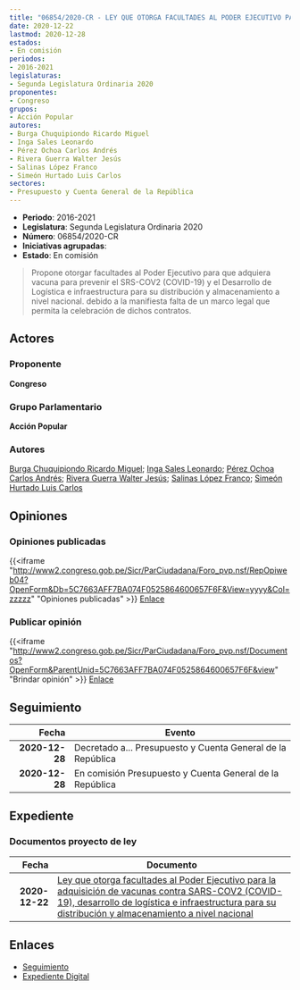 ```yaml
---
title: "06854/2020-CR - LEY QUE OTORGA FACULTADES AL PODER EJECUTIVO PARA ADQUISICIÓN DE VACUNAS CONTRA SARS-COV2 (COVID-19), DESARROLLO DE LOGÍSTICA E INFRAESTRUCTURA PARA SU DISTRIBUCIÓN Y ALMACENAMIENTO A NIVEL NACIONAL"
date: 2020-12-22
lastmod: 2020-12-28
estados:
- En comisión
periodos:
- 2016-2021
legislaturas:
- Segunda Legislatura Ordinaria 2020
proponentes:
- Congreso
grupos:
- Acción Popular
autores:
- Burga Chuquipiondo Ricardo Miguel
- Inga Sales Leonardo
- Pérez Ochoa Carlos Andrés
- Rivera Guerra Walter Jesús
- Salinas López Franco
- Simeón Hurtado Luis Carlos
sectores:
- Presupuesto y Cuenta General de la República
---
```

- **Periodo**: 2016-2021
- **Legislatura**: Segunda Legislatura Ordinaria 2020
- **Número**: 06854/2020-CR
- **Iniciativas agrupadas**: 
- **Estado**: En comisión

> Propone otorgar facultades al Poder Ejecutivo para que adquiera vacuna para prevenir el SRS-COV2 (COVID-19) y el Desarrollo de Logística e infraestructura para su distribución y almacenamiento a nivel nacional. debido a la manifiesta falta de un marco legal que permita la celebración de dichos contratos.


## Actores

### Proponente

**Congreso**

### Grupo Parlamentario

**Acción Popular**

### Autores

[Burga Chuquipiondo Ricardo Miguel](mailto:mailto:rburga@congreso.gob.pe); [Inga Sales Leonardo](mailto:mailto:lingas@congreso.gob.pe); [Pérez Ochoa Carlos Andrés](mailto:mailto:cperezo@congreso.gob.pe); [Rivera Guerra Walter Jesús](mailto:mailto:wriverag@congreso.gob.pe); [Salinas López Franco](mailto:mailto:fsalinas@congreso.gob.pe); [Simeón Hurtado Luis Carlos](mailto:mailto:lsimeon@congreso.gob.pe)

## Opiniones

### Opiniones publicadas

{{<iframe "http://www2.congreso.gob.pe/Sicr/ParCiudadana/Foro_pvp.nsf/RepOpiweb04?OpenForm&Db=5C7663AFF7BA074F0525864600657F6F&View=yyyy&Col=zzzzz" "Opiniones publicadas" >}}
[Enlace](http://www2.congreso.gob.pe/Sicr/ParCiudadana/Foro_pvp.nsf/RepOpiweb04?OpenForm&Db=5C7663AFF7BA074F0525864600657F6F&View=yyyy&Col=zzzzz)

### Publicar opinión

{{<iframe "http://www2.congreso.gob.pe/Sicr/ParCiudadana/Foro_pvp.nsf/Documentos?OpenForm&ParentUnid=5C7663AFF7BA074F0525864600657F6F&view" "Brindar opinión" >}}
[Enlace](http://www2.congreso.gob.pe/Sicr/ParCiudadana/Foro_pvp.nsf/Documentos?OpenForm&ParentUnid=5C7663AFF7BA074F0525864600657F6F&view)


## Seguimiento

| Fecha | Evento |
|------:|--------|
| **2020-12-28** | Decretado a... Presupuesto y Cuenta General de la República |
| **2020-12-28** | En comisión Presupuesto y Cuenta General de la República |

## Expediente

### Documentos proyecto de ley

| Fecha | Documento |
|------:|-----------|
| **2020-12-22** | [Ley que otorga facultades al Poder Ejecutivo para la adquisición de vacunas contra SARS-COV2 (COVID-19), desarrollo de logística e infraestructura para su distribución y almacenamiento a nivel nacional](http://www.leyes.congreso.gob.pe/Documentos/2016_2021/Proyectos_de_Ley_y_de_Resoluciones_Legislativas/PL06854-20201222.pdf) |

## Enlaces

- [Seguimiento](http://www2.congreso.gob.pe/Sicr/TraDocEstProc/CLProLey2016.nsf/f7fff46988ca05b1052578e100829cc7/5e1cb8840239f1f105258646006c4be8?OpenDocument)
- [Expediente Digital](http://www2.congreso.gob.pe/Sicr/TraDocEstProc/Expvirt_2011.nsf/visbusqptramdoc1621/06854?opendocument)

